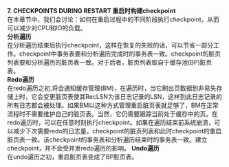 **7. CHECKPOINTS DURING RESTART 重启时构建checkpoint**  
在本章节中，我们会讨论：如何在重启过程中的不同阶段执行checkpoint，从而可以减少对CPU和IO的负载。  
**分析遍历**  
在分析遍历结束后执行checkpoint，这样在恢复的失败的话，可以节省一部分工作。checkpoint中事务表要和分析遍历完成时的事务表一致。checkpoint的脏页列表要和分析遍历的脏页表一致。对于后者，脏页列表取自于缓存池(BP)脏页表。  
**Redo遍历**  
在redo遍历之初,将会通知缓存管理(BM)，在遍历时，当它刷出页数据到非易失存储上时，它会变更脏页表使其RecLSN为该日志记录的LSN，这样到此日志记录的所有日志都会被处理。如果BM以这种方式管理重启脏页表就足够了，BM在正常流程时不需要维护自己的脏页表。当然，它仍需要跟踪当前处于缓存中的页。在redo遍历时，可以在任意时刻执行checkpoint。如果在遍历结束前系统崩溃，可以减少下次需要redo的日志量。checkpoint的脏页列表和此时checkpoint的重启脏页表一致。该checkpoint的事务表和分析遍历结束时的事务表一致。建立checkpoint，并不会受并发redo遍历的影响。 
**Undo遍历**  
在undo遍历之初，重启脏页表变成了BP脏页表。
